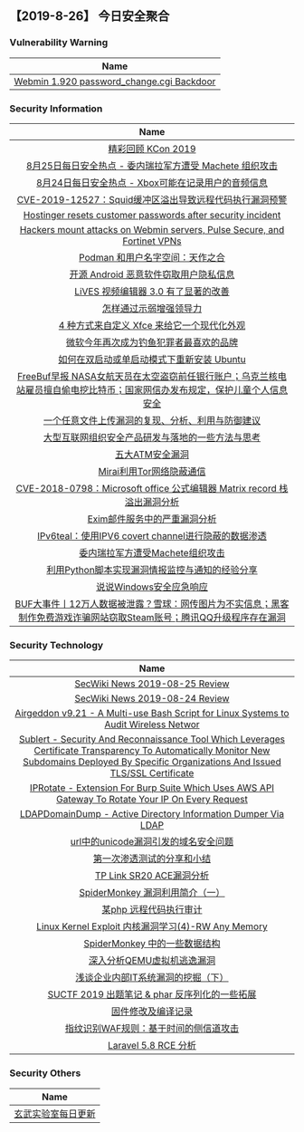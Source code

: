
 ##   【2019-8-26】 今日安全聚合


###  						       							Vulnerability Warning

|                             Name                             |
| :----------------------------------------------------------: |
|[Webmin 1.920 password_change.cgi Backdoor](https://cxsecurity.com/issue/WLB-2019080129)|

### 						        							Security Information
|                             Name                                    |
| :----------------------------------------------------------: |
|[精彩回顾  KCon 2019](https://www.anquanke.com/post/id/182177)|
|[8月25日每日安全热点 - 委内瑞拉军方遭受 Machete 组织攻击](https://www.anquanke.com/post/id/184975)|
|[8月24日每日安全热点 - Xbox可能在记录用户的音频信息](https://www.anquanke.com/post/id/184916)|
|[CVE-2019-12527：Squid缓冲区溢出导致远程代码执行漏洞预警](https://www.anquanke.com/post/id/184917)|
|[Hostinger resets customer passwords after security incident](https://www.zdnet.com/article/hostinger-resets-customer-passwords-after-security-incident/#ftag=RSSbaffb68)|
|[Hackers mount attacks on Webmin servers, Pulse Secure, and Fortinet VPNs](https://www.zdnet.com/article/hackers-mount-attacks-on-webmin-servers-pulse-secure-and-fortinet-vpns/#ftag=RSSbaffb68)|
|[Podman 和用户名字空间：天作之合](https://linux.cn/article-11268-1.html?utm_source=rss&utm_medium=rss)|
|[开源 Android 恶意软件窃取用户隐私信息](https://linux.cn/article-11267-1.html?utm_source=rss&utm_medium=rss)|
|[LiVES 视频编辑器 3.0 有了显著的改善](https://linux.cn/article-11266-1.html?utm_source=rss&utm_medium=rss)|
|[怎样通过示弱增强领导力](https://linux.cn/article-11265-1.html?utm_source=rss&utm_medium=rss)|
|[4 种方式来自定义 Xfce 来给它一个现代化外观](https://linux.cn/article-11264-1.html?utm_source=rss&utm_medium=rss)|
|[微软今年再次成为钓鱼犯罪者最喜欢的品牌](https://linux.cn/article-11263-1.html?utm_source=rss&utm_medium=rss)|
|[如何在双启动或单启动模式下重新安装 Ubuntu](https://linux.cn/article-11262-1.html?utm_source=rss&utm_medium=rss)|
|[FreeBuf早报  NASA女航天员在太空盗窃前任银行账户；乌克兰核电站雇员擅自偷电挖比特币；国家网信办发布规定，保护儿童个人信息安全](https://www.freebuf.com/news/212385.html)|
|[一个任意文件上传漏洞的复现、分析、利用与防御建议](https://www.freebuf.com/vuls/210928.html)|
|[大型互联网组织安全产品研发与落地的一些方法与思考](https://www.freebuf.com/articles/neopoints/211400.html)|
|[五大ATM安全漏洞](https://www.freebuf.com/vuls/211155.html)|
|[Mirai利用Tor网络隐蔽通信](https://www.freebuf.com/articles/network/210838.html)|
|[CVE-2018-0798：Microsoft office 公式编辑器 Matrix record 栈溢出漏洞分析](https://www.freebuf.com/vuls/210945.html)|
|[Exim邮件服务中的严重漏洞分析](https://www.freebuf.com/vuls/209680.html)|
|[IPv6teal：使用IPV6 covert channel进行隐蔽的数据渗透](https://www.freebuf.com/sectool/210842.html)|
|[委内瑞拉军方遭受Machete组织攻击](https://www.freebuf.com/articles/network/210650.html)|
|[利用Python脚本实现漏洞情报监控与通知的经验分享](https://www.freebuf.com/articles/es/209417.html)|
|[说说Windows安全应急响应](https://www.freebuf.com/articles/es/210315.html)|
|[BUF大事件丨12万人数据被泄露？雪球：网传图片为不实信息；黑客制作免费游戏诈骗网站窃取Steam账号；腾讯QQ升级程序存在漏洞](https://www.freebuf.com/news/212320.html)|

### 						        							Security  Technology
|                             Name                                    |
| :----------------------------------------------------------: |
|[SecWiki News 2019-08-25 Review](http://www.sec-wiki.com/?2019-08-25)|
|[SecWiki News 2019-08-24 Review](http://www.sec-wiki.com/?2019-08-24)|
|[Airgeddon v9.21 - A Multi-use Bash Script for Linux Systems to Audit Wireless Networ](http://www.kitploit.com/2019/08/airgeddon-v921-multi-use-bash-script.html)|
|[Sublert - Security And Reconnaissance Tool Which Leverages Certificate Transparency To Automatically Monitor New Subdomains Deployed By Specific Organizations And Issued TLS/SSL Certificate](http://www.kitploit.com/2019/08/sublert-security-and-reconnaissance.html)|
|[IPRotate - Extension For Burp Suite Which Uses AWS API Gateway To Rotate Your IP On Every Request](http://www.kitploit.com/2019/08/iprotate-extension-for-burp-suite-which.html)|
|[LDAPDomainDump - Active Directory Information Dumper Via LDAP](http://www.kitploit.com/2019/08/ldapdomaindump-active-directory.html)|
|[url中的unicode漏洞引发的域名安全问题](http://xz.aliyun.com/t/6070)|
|[第一次渗透测试的分享和小结](http://xz.aliyun.com/t/6078)|
|[TP Link SR20 ACE漏洞分析](http://xz.aliyun.com/t/6073)|
|[SpiderMonkey 漏洞利用简介（一）](http://xz.aliyun.com/t/6066)|
|[某php 远程代码执行审计](http://xz.aliyun.com/t/6068)|
|[Linux Kernel Exploit 内核漏洞学习(4)-RW Any Memory](http://xz.aliyun.com/t/6067)|
|[SpiderMonkey 中的一些数据结构](http://xz.aliyun.com/t/6063)|
|[深入分析QEMU虚拟机逃逸漏洞](http://xz.aliyun.com/t/6085)|
|[浅谈企业内部IT系统漏洞的挖掘（下）](http://xz.aliyun.com/t/6060)|
|[SUCTF 2019 出题笔记 & phar 反序列化的一些拓展](http://xz.aliyun.com/t/6057)|
|[固件修改及编译记录](http://xz.aliyun.com/t/6053)|
|[指纹识别WAF规则：基于时间的侧信道攻击](http://xz.aliyun.com/t/6058)|
|[Laravel 5.8 RCE 分析](http://xz.aliyun.com/t/6059)|

### 						        							Security  Others
|                             Name                                    |
| :----------------------------------------------------------: |
|[玄武实验室每日更新](https://weibo.com/p/1006065582522936/wenzhang?from=page_100606_profile&wvr=6&mod=wenzhangmore)|

